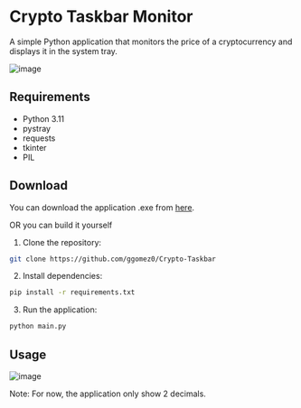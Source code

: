 # Crypto Taskbar Monitor

A simple Python application that monitors the price of a cryptocurrency and displays it in the system tray.

![image](https://github.com/user-attachments/assets/86108242-d639-460a-8a92-b9c12dad56ee)

## Requirements

- Python 3.11
- pystray
- requests
- tkinter
- PIL

## Download

You can download the application .exe from [here](https://github.com/ggomez0/Crypto-Taskbar/releases).

OR you can build it yourself

1. Clone the repository:
```bash
git clone https://github.com/ggomez0/Crypto-Taskbar
```

2. Install dependencies:
```bash
pip install -r requirements.txt
```

3. Run the application:
```bash
python main.py
```

## Usage

![image](https://github.com/user-attachments/assets/058db849-2ddd-4181-949a-ae86803061c8)

Note: For now, the application only show 2 decimals.
